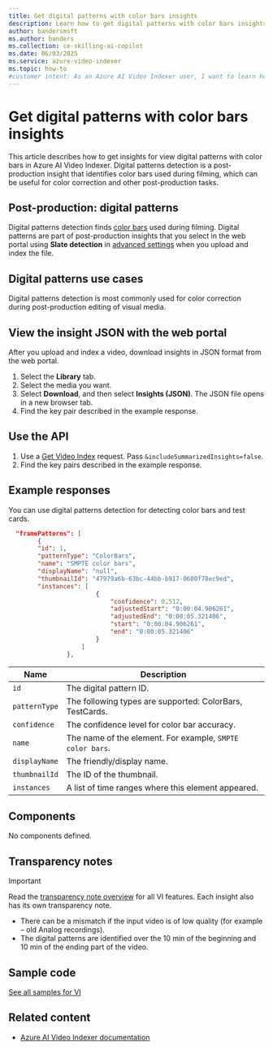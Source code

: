 ```yaml
---
title: Get digital patterns with color bars insights
description: Learn how to get digital patterns with color bars insights with Azure AI Video Indexer.
author: bandersmsft
ms.author: banders
ms.collection: ce-skilling-ai-copilot
ms.date: 06/03/2025
ms.service: azure-video-indexer
ms.topic: how-to
#customer intent: As an Azure AI Video Indexer user, I want to learn how get color bar insights with Azure AI Video Indexer.
---
```


# Get digital patterns with color bars insights

This article describes how to get insights for view digital patterns with color bars in Azure AI Video Indexer. Digital patterns detection is a post-production insight that identifies color bars used during filming, which can be useful for color correction and other post-production tasks.

## Post-production: digital patterns

Digital patterns detection finds [color bars](https://en.wikipedia.org/wiki/SMPTE_color_bars) used during filming. Digital patterns are part of post-production insights that you select in the web portal using **Slate detection** in [advanced settings](indexing-configuration-guide.md?#advanced-settings) when you upload and index the file.

## Digital patterns use cases

Digital patterns detection is most commonly used for color correction during post-production editing of visual media.

## View the insight JSON with the web portal

After you upload and index a video, download insights in JSON format from the web portal.

1. Select the **Library** tab.
1. Select the media you want.
1. Select **Download**, and then select **Insights (JSON)**. The JSON file opens in a new browser tab.
1. Find the key pair described in the example response.

## Use the API

1. Use a [Get Video Index](https://api-portal.videoindexer.ai/api-details#api=Operations&operation=Get-Video-Index) request. Pass `&includeSummarizedInsights=false`.
2. Find the key pairs described in the example response.

## Example responses

You can use digital patterns detection for detecting color bars and test cards.

```json
  "framePatterns": [
        {
        "id": 1,
        "patternType": "ColorBars",
        "name": "SMPTE color bars",
        "displayName": "null",
        "thumbnailId": "47979a6b-63bc-44bb-b917-0600f78ec9ed",
        "instances": [
                        {
                            "confidence": 0.512,
                            "adjustedStart": "0:00:04.906261",
                            "adjustedEnd": "0:00:05.321406",
                            "start": "0:00:04.906261",
                            "end": "0:00:05.321406"
                        }
                    ]
                },
```

|Name|Description|
|---|---|
|`id`|The digital pattern ID.|
|`patternType`|The following types are supported: ColorBars, TestCards.|
|`confidence`|The confidence level for color bar accuracy.|
|`name`|The name of the element. For example, `SMPTE color bars`.|
|`displayName`| The friendly/display name.
|`thumbnailId`|The ID of the thumbnail.|
|`instances`|A list of time ranges where this element appeared.|

## Components

No components defined.

## Transparency notes

> [!IMPORTANT]
> Read the [transparency note overview](/legal/azure-video-indexer/transparency-note?context=/azure/azure-video-indexer/context/context) for all VI features. Each insight also has its own transparency note.

- There can be a mismatch if the input video is of low quality (for example – old Analog recordings). 
- The digital patterns are identified over the 10 min of the beginning and 10 min of the ending part of the video.

## Sample code

[See all samples for VI](https://github.com/Azure-Samples/azure-video-indexer-samples)

## Related content

- [Azure AI Video Indexer documentation](index.yml)